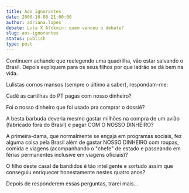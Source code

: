 ```yaml
---
title: Aos ignorantes
date: 2006-10-08 21:00:00
author: adriana.lopes
debate: Lula X Alckmin: quem venceu o debate?
slug: aos-ignorantes
status: publish 
type: post
---
```


Continuem achando que reelegendo uma quadrilha, vão estar salvando o Brasil. Depois expliquem para os seus filhos por que ladrão se dá bem na vida.


Lulistas cornos mansos (sempre o último a saber), respondam-me:


Cadê as cartilhas do PT pagas com nosso dinheiro?


Foi o nosso dinheiro que foi usado pra comprar o dossiê?


A besta barbuda deveria mesmo gastar milhões na compra de um avião (fabricado fora do Brasil) e pagar COM O NOSSO DINHEIRO?


A primeira-dama, que normalmente se engaja em programas sociais, fez alguma coisa pela Brasil além de gastar NOSSO DINHEIRO com roupas, comida e viagens (acompanhando o "chefe" de estado e passeando em férias permanentes inclusive em viagens oficiais)?


O filho deste casal de bandidos é tão inteligente e sortudo assim que conseguiu enriquecer honestamente nestes quatro anos?


Depois de responderem essas perguntas, trarei mais...


